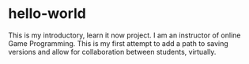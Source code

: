 # hello-world
This is my introductory, learn it now project.
I am an instructor of online Game Programming. This is my first attempt to add a path to saving versions and allow for collaboration between students, virtually.
